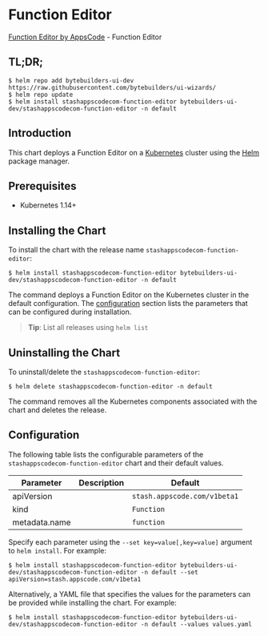 # Function Editor

[Function Editor by AppsCode](https://byte.builders) - Function Editor

## TL;DR;

```console
$ helm repo add bytebuilders-ui-dev https://raw.githubusercontent.com/bytebuilders/ui-wizards/
$ helm repo update
$ helm install stashappscodecom-function-editor bytebuilders-ui-dev/stashappscodecom-function-editor -n default
```

## Introduction

This chart deploys a Function Editor on a [Kubernetes](http://kubernetes.io) cluster using the [Helm](https://helm.sh) package manager.

## Prerequisites

- Kubernetes 1.14+

## Installing the Chart

To install the chart with the release name `stashappscodecom-function-editor`:

```console
$ helm install stashappscodecom-function-editor bytebuilders-ui-dev/stashappscodecom-function-editor -n default
```

The command deploys a Function Editor on the Kubernetes cluster in the default configuration. The [configuration](#configuration) section lists the parameters that can be configured during installation.

> **Tip**: List all releases using `helm list`

## Uninstalling the Chart

To uninstall/delete the `stashappscodecom-function-editor`:

```console
$ helm delete stashappscodecom-function-editor -n default
```

The command removes all the Kubernetes components associated with the chart and deletes the release.

## Configuration

The following table lists the configurable parameters of the `stashappscodecom-function-editor` chart and their default values.

|   Parameter   | Description |           Default            |
|---------------|-------------|------------------------------|
| apiVersion    |             | `stash.appscode.com/v1beta1` |
| kind          |             | `Function`                   |
| metadata.name |             | `function`                   |


Specify each parameter using the `--set key=value[,key=value]` argument to `helm install`. For example:

```console
$ helm install stashappscodecom-function-editor bytebuilders-ui-dev/stashappscodecom-function-editor -n default --set apiVersion=stash.appscode.com/v1beta1
```

Alternatively, a YAML file that specifies the values for the parameters can be provided while
installing the chart. For example:

```console
$ helm install stashappscodecom-function-editor bytebuilders-ui-dev/stashappscodecom-function-editor -n default --values values.yaml
```
